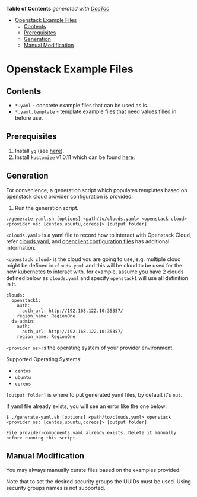 <!-- START doctoc generated TOC please keep comment here to allow auto update -->
<!-- DON'T EDIT THIS SECTION, INSTEAD RE-RUN doctoc TO UPDATE -->
**Table of Contents**  *generated with [DocToc](https://github.com/thlorenz/doctoc)*

- [Openstack Example Files](#openstack-example-files)
  - [Contents](#contents)
  - [Prerequisites](#prerequisites)
  - [Generation](#generation)
  - [Manual Modification](#manual-modification)

<!-- END doctoc generated TOC please keep comment here to allow auto update -->

# Openstack Example Files
## Contents
- `*.yaml` - concrete example files that can be used as is.
- `*.yaml.template` - template example files that need values filled in before use.

## Prerequisites

1. Install `yq` (see [here](https://github.com/mikefarah/yq)).
2. Install `kustomize` v1.0.11 which can be found [here](https://github.com/kubernetes-sigs/kustomize/releases/tag/v1.0.11).

## Generation
For convenience, a generation script which populates templates based on openstack cloud provider
configuration is provided.

1. Run the generation script.
```
./generate-yaml.sh [options] <path/to/clouds.yaml> <openstack cloud> <provider os: [centos,ubuntu,coreos]> [output folder]
```

   `<clouds.yaml>` is a yaml file to record how to interact with Openstack Cloud, refer [clouds.yaml](https://github.com/kubernetes-sigs/cluster-api-provider-openstack/blob/master/pkg/cloud/openstack/clients/clouds.yaml), and [openclient configuration files](https://docs.openstack.org/python-openstackclient/latest/configuration/index.html#configuration-files) has additional information.

   `<openstack cloud>` is the cloud you are going to use, e.g. multiple cloud might be defined in `clouds.yaml`
   and this will be cloud to be used for the new kubernetes to interact with.
   for example, assume you have 2 clouds defined below as `clouds.yaml` and specify `openstack1` will use all definition in it.

   ```
   clouds:
     openstack1:
       auth:
         auth_url: http://192.168.122.10:35357/
       region_name: RegionOne
     ds-admin:
       auth:
         auth_url: http://192.168.122.10:35357/
       region_name: RegionOne
   ```

   `<provider os>` is the operating system of your provider environment.

   Supported Operating Systems:
   - `centos` 
   - `ubuntu`
   - `coreos`

   `[output folder]` is where to put generated yaml files, by default it's `out`.

If yaml file already exists, you will see an error like the one below:

```
$ ./generate-yaml.sh [options] <path/to/clouds.yaml> openstack <provider os: [centos,ubuntu,coreos]> [output folder]

File provider-components.yaml already exists. Delete it manually before running this script.
```

## Manual Modification
You may always manually curate files based on the examples provided.

Note that to set the desired security groups the UUIDs must be used.
Using security groups names is not supported.
